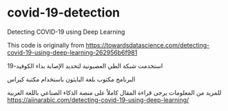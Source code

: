 # covid-19-detection
Detecting COVID-19 using Deep Learning

This code is originally from https://towardsdatascience.com/detecting-covid-19-using-deep-learning-262956b6f981

استخدمت شبكة الطي العصبونية لتحديد الإصابة بداء الكوفيد-19

البرنامج مكتوب بلغة البايثون باستخدام مكتبة كيراس
 
للمزيد من المعلومات يرجى قراءة المقال كاملاً على منصة الذكاء الصناعي باللغة العربية
https://aiinarabic.com/detecting-covid-19-using-deep-learning/
